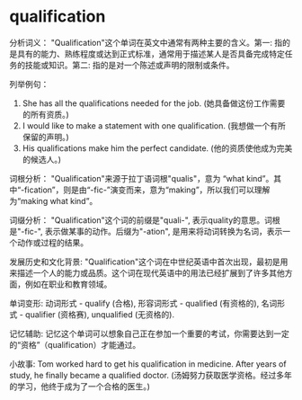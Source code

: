 # qualification

分析词义： "Qualification"这个单词在英文中通常有两种主要的含义。第一: 指的是具有的能力、熟练程度或达到正式标准，通常用于描述某人是否具备完成特定任务的技能或知识。第二: 指的是对一个陈述或声明的限制或条件。

  

列举例句：

  

1.  She has all the qualifications needed for the job. (她具备做这份工作需要的所有资质。)
2.  I would like to make a statement with one qualification. (我想做一个有所保留的声明。)
3.  His qualifications make him the perfect candidate. (他的资质使他成为完美的候选人。)

  

词根分析： "Qualification"来源于拉丁语词根"qualis"，意为 “what kind”。其中“-fication”，则是由“-fic-”演变而来，意为“making”，所以我们可以理解为“making what kind”。

  

词缀分析： "Qualification"这个词的前缀是"quali-", 表示quality的意思。词根是"-fic-", 表示做某事的动作。后缀为"-ation", 是用来将动词转换为名词，表示一个动作或过程的结果。

  

发展历史和文化背景: "Qualification"这个词在中世纪英语中首次出现，最初是用来描述一个人的能力或品质。这个词在现代英语中的用法已经扩展到了许多其他方面，例如在职业和教育领域。

  

单词变形: 动词形式 - qualify (合格), 形容词形式 - qualified (有资格的), 名词形式 - qualifier (资格赛), unqualified (无资格的).

  

记忆辅助: 记忆这个单词可以想象自己正在参加一个重要的考试，你需要达到一定的“资格”（qualification）才能通过。

  

小故事: Tom worked hard to get his qualification in medicine. After years of study, he finally became a qualified doctor. (汤姆努力获取医学资格。经过多年的学习，他终于成为了一个合格的医生。)
